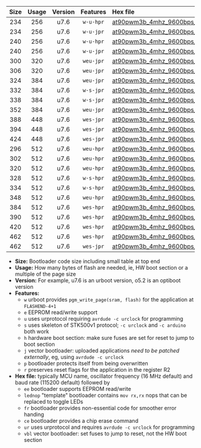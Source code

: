 |Size|Usage|Version|Features|Hex file|
|:-:|:-:|:-:|:-:|:--|
|234|256|u7.6|`w-u-hpr`|[at90pwm3b_4mhz_9600bps_ur.hex](https://raw.githubusercontent.com/stefanrueger/urboot/main/bootloaders/at90pwm3b/fcpu_4mhz/9600_bps/at90pwm3b_4mhz_9600bps_ur.hex)|
|234|256|u7.6|`w-u-jpr`|[at90pwm3b_4mhz_9600bps_ur_vbl.hex](https://raw.githubusercontent.com/stefanrueger/urboot/main/bootloaders/at90pwm3b/fcpu_4mhz/9600_bps/at90pwm3b_4mhz_9600bps_ur_vbl.hex)|
|240|256|u7.6|`w-u-hpr`|[at90pwm3b_4mhz_9600bps_lednop_ur.hex](https://raw.githubusercontent.com/stefanrueger/urboot/main/bootloaders/at90pwm3b/fcpu_4mhz/9600_bps/at90pwm3b_4mhz_9600bps_lednop_ur.hex)|
|240|256|u7.6|`w-u-jpr`|[at90pwm3b_4mhz_9600bps_lednop_ur_vbl.hex](https://raw.githubusercontent.com/stefanrueger/urboot/main/bootloaders/at90pwm3b/fcpu_4mhz/9600_bps/at90pwm3b_4mhz_9600bps_lednop_ur_vbl.hex)|
|300|320|u7.6|`weu-jpr`|[at90pwm3b_4mhz_9600bps_ee_ur_vbl.hex](https://raw.githubusercontent.com/stefanrueger/urboot/main/bootloaders/at90pwm3b/fcpu_4mhz/9600_bps/at90pwm3b_4mhz_9600bps_ee_ur_vbl.hex)|
|306|320|u7.6|`weu-jpr`|[at90pwm3b_4mhz_9600bps_ee_lednop_ur_vbl.hex](https://raw.githubusercontent.com/stefanrueger/urboot/main/bootloaders/at90pwm3b/fcpu_4mhz/9600_bps/at90pwm3b_4mhz_9600bps_ee_lednop_ur_vbl.hex)|
|324|384|u7.6|`weu-jpr`|[at90pwm3b_4mhz_9600bps_ee_lednop_fr_ur_vbl.hex](https://raw.githubusercontent.com/stefanrueger/urboot/main/bootloaders/at90pwm3b/fcpu_4mhz/9600_bps/at90pwm3b_4mhz_9600bps_ee_lednop_fr_ur_vbl.hex)|
|332|384|u7.6|`w-s-jpr`|[at90pwm3b_4mhz_9600bps_vbl.hex](https://raw.githubusercontent.com/stefanrueger/urboot/main/bootloaders/at90pwm3b/fcpu_4mhz/9600_bps/at90pwm3b_4mhz_9600bps_vbl.hex)|
|338|384|u7.6|`w-s-jpr`|[at90pwm3b_4mhz_9600bps_lednop_vbl.hex](https://raw.githubusercontent.com/stefanrueger/urboot/main/bootloaders/at90pwm3b/fcpu_4mhz/9600_bps/at90pwm3b_4mhz_9600bps_lednop_vbl.hex)|
|352|384|u7.6|`weu-jpr`|[at90pwm3b_4mhz_9600bps_ee_lednop_fr_ce_ur_vbl.hex](https://raw.githubusercontent.com/stefanrueger/urboot/main/bootloaders/at90pwm3b/fcpu_4mhz/9600_bps/at90pwm3b_4mhz_9600bps_ee_lednop_fr_ce_ur_vbl.hex)|
|388|448|u7.6|`wes-jpr`|[at90pwm3b_4mhz_9600bps_ee_vbl.hex](https://raw.githubusercontent.com/stefanrueger/urboot/main/bootloaders/at90pwm3b/fcpu_4mhz/9600_bps/at90pwm3b_4mhz_9600bps_ee_vbl.hex)|
|394|448|u7.6|`wes-jpr`|[at90pwm3b_4mhz_9600bps_ee_lednop_vbl.hex](https://raw.githubusercontent.com/stefanrueger/urboot/main/bootloaders/at90pwm3b/fcpu_4mhz/9600_bps/at90pwm3b_4mhz_9600bps_ee_lednop_vbl.hex)|
|424|448|u7.6|`wes-jpr`|[at90pwm3b_4mhz_9600bps_ee_lednop_fr_vbl.hex](https://raw.githubusercontent.com/stefanrueger/urboot/main/bootloaders/at90pwm3b/fcpu_4mhz/9600_bps/at90pwm3b_4mhz_9600bps_ee_lednop_fr_vbl.hex)|
|296|512|u7.6|`weu-hpr`|[at90pwm3b_4mhz_9600bps_ee_ur.hex](https://raw.githubusercontent.com/stefanrueger/urboot/main/bootloaders/at90pwm3b/fcpu_4mhz/9600_bps/at90pwm3b_4mhz_9600bps_ee_ur.hex)|
|302|512|u7.6|`weu-hpr`|[at90pwm3b_4mhz_9600bps_ee_lednop_ur.hex](https://raw.githubusercontent.com/stefanrueger/urboot/main/bootloaders/at90pwm3b/fcpu_4mhz/9600_bps/at90pwm3b_4mhz_9600bps_ee_lednop_ur.hex)|
|320|512|u7.6|`weu-hpr`|[at90pwm3b_4mhz_9600bps_ee_lednop_fr_ur.hex](https://raw.githubusercontent.com/stefanrueger/urboot/main/bootloaders/at90pwm3b/fcpu_4mhz/9600_bps/at90pwm3b_4mhz_9600bps_ee_lednop_fr_ur.hex)|
|328|512|u7.6|`w-s-hpr`|[at90pwm3b_4mhz_9600bps.hex](https://raw.githubusercontent.com/stefanrueger/urboot/main/bootloaders/at90pwm3b/fcpu_4mhz/9600_bps/at90pwm3b_4mhz_9600bps.hex)|
|334|512|u7.6|`w-s-hpr`|[at90pwm3b_4mhz_9600bps_lednop.hex](https://raw.githubusercontent.com/stefanrueger/urboot/main/bootloaders/at90pwm3b/fcpu_4mhz/9600_bps/at90pwm3b_4mhz_9600bps_lednop.hex)|
|348|512|u7.6|`weu-hpr`|[at90pwm3b_4mhz_9600bps_ee_lednop_fr_ce_ur.hex](https://raw.githubusercontent.com/stefanrueger/urboot/main/bootloaders/at90pwm3b/fcpu_4mhz/9600_bps/at90pwm3b_4mhz_9600bps_ee_lednop_fr_ce_ur.hex)|
|384|512|u7.6|`wes-hpr`|[at90pwm3b_4mhz_9600bps_ee.hex](https://raw.githubusercontent.com/stefanrueger/urboot/main/bootloaders/at90pwm3b/fcpu_4mhz/9600_bps/at90pwm3b_4mhz_9600bps_ee.hex)|
|390|512|u7.6|`wes-hpr`|[at90pwm3b_4mhz_9600bps_ee_lednop.hex](https://raw.githubusercontent.com/stefanrueger/urboot/main/bootloaders/at90pwm3b/fcpu_4mhz/9600_bps/at90pwm3b_4mhz_9600bps_ee_lednop.hex)|
|420|512|u7.6|`wes-hpr`|[at90pwm3b_4mhz_9600bps_ee_lednop_fr.hex](https://raw.githubusercontent.com/stefanrueger/urboot/main/bootloaders/at90pwm3b/fcpu_4mhz/9600_bps/at90pwm3b_4mhz_9600bps_ee_lednop_fr.hex)|
|462|512|u7.6|`wes-hpr`|[at90pwm3b_4mhz_9600bps_ee_lednop_fr_ce.hex](https://raw.githubusercontent.com/stefanrueger/urboot/main/bootloaders/at90pwm3b/fcpu_4mhz/9600_bps/at90pwm3b_4mhz_9600bps_ee_lednop_fr_ce.hex)|
|462|512|u7.6|`wes-jpr`|[at90pwm3b_4mhz_9600bps_ee_lednop_fr_ce_vbl.hex](https://raw.githubusercontent.com/stefanrueger/urboot/main/bootloaders/at90pwm3b/fcpu_4mhz/9600_bps/at90pwm3b_4mhz_9600bps_ee_lednop_fr_ce_vbl.hex)|

- **Size:** Bootloader code size including small table at top end
- **Usage:** How many bytes of flash are needed, ie, HW boot section or a multiple of the page size
- **Version:** For example, u7.6 is an urboot version, o5.2 is an optiboot version
- **Features:**
  + `w` urboot provides `pgm_write_page(sram, flash)` for the application at `FLASHEND-4+1`
  + `e` EEPROM read/write support
  + `u` uses urprotocol requiring `avrdude -c urclock` for programming
  + `s` uses skeleton of STK500v1 protocol; `-c urclock` and `-c arduino` both work
  + `h` hardware boot section: make sure fuses are set for reset to jump to boot section
  + `j` vector bootloader: uploaded applications *need to be patched externally*, eg, using `avrdude -c urclock`
  + `p` bootloader protects itself from being overwritten
  + `r` preserves reset flags for the application in the register R2
- **Hex file:** typically MCU name, oscillator frequency (16 MHz default) and baud rate (115200 default) followed by
  + `ee` bootloader supports EEPROM read/write
  + `lednop` "template" bootloader contains `mov rx,rx` nops that can be replaced to toggle LEDs
  + `fr` bootloader provides non-essential code for smoother error handing
  + `ce` bootloader provides a chip erase command
  + `ur` uses urprotocol and requires `avrdude -c urclock` for programming
  + `vbl` vector bootloader: set fuses to jump to reset, not the HW boot section
